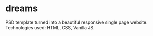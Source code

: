 # dreams
PSD template turned into a beautiful responsive single page website. Technologies used: HTML, CSS, Vanilla JS.
